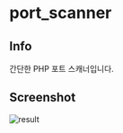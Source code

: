 # port_scanner

## Info

간단한 PHP 포트 스캐너입니다.

## Screenshot

![result](https://user-images.githubusercontent.com/75349747/139775520-98b6ca57-417a-474d-9817-20b0ec54ff30.png)
